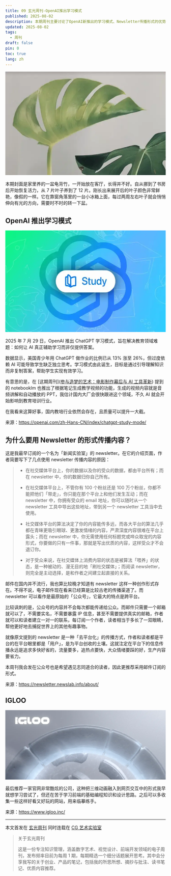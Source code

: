 ```yaml
---
title: 09 玄光周刊-OpenAI推出学习模式
published: 2025-08-02
description: 本期周刊主要讨论了OpenAI新推出的学习模式、Newsletter传播形式的优势，以及推荐了IGLOO公司的创意网站设计。
updated: 2025-08-02
tags:
  - 周刊
draft: false
pin: 0
toc: true
lang: zh
---
```


![](../_images/09%20玄光周刊-OpenAI推出学习模式-1754681868774.webp)

本期封面是家里养的一盆龟背竹，一开始放在客厅，长得并不好。自从挪到了书房后开始恢复活力，从 7 片叶子养到了 12 片。刚长出来展开后的叶子颜色非常鲜艳，像假的一样。它在靠窗角落里的一台小冰箱上面，每过两周左右叶子就会悄悄伸向有光的方向，需要时不时的转一下盆。

## OpenAI 推出学习模式

![](../_images/09%20玄光周刊-OpenAI推出学习模式-1754681884779.webp)

2025 年 7 月 29 日，OpenAI 推出 ChatGPT 学习模式，旨在解决教育领域难题：如何让 AI 真正辅助学习而非仅提供答案。

数据显示，美国青少年用 ChatGPT 做作业的比例已从 13% 涨至 26%，但过度依赖 AI 可能导致学生缺乏独立思考。学习模式由此诞生，目标是通过引导理解知识而非复制答案，帮助学生实现有效学习。

有意思的是，在 [这期周刊]([参与造梦的艺术：电影制作幕后与 AI 工具革新](https://cgartlab.com/05-the-art-of-dreammaking-behind-the-scenes-of-film-production-and-the-innovation-of-ai-tools/)) 提到的 notebooklm 也推出了根据笔记生成教学视频的功能，生成的视频内容就是音频讲解和自动播放的 PPT，我估计国内大厂会很快跟进这个领域，不久 AI 就会开始影响到教育培训行业。

在我看来这算好事，国内教培行业依然会存在，且质量可以提升一大截。

来源：https://openai.com/zh-Hans-CN/index/chatgpt-study-mode/

## 为什么要用 Newsletter 的形式传播内容？

这是我最早订阅的一个名为「新闻实验室」的 newsletter。在它的介绍页面，作者简要写下了几点使用 newsletter 传播内容的原因：

> - 在社交媒体平台上，你的数据以及你的受众的数据，都由平台所有；而在 newsletter 中，你的数据归你自己所有。
> 
> - 在社交媒体平台上，不管你有 100 个粉丝还是 100 万个粉丝，你都不能把他们「带走」，你只能在那个平台上和他们发生互动；而在 newsletter 中，你拥有受众的 email 地址，你可以随时从一个 newsletter 工具中导出这些地址，带到另一个 newsletter 工具当中去使用。
> 
> - 社交媒体平台的算法决定了你的内容能传多远，而各大平台的算法几乎都在青睐更吸引眼球、更激发情绪的内容，严肃深度内容很难在平台上露头；而在 newsletter 中，你无需使用任何标题党或哗众取宠的内容形式，你要做的只有一件事，那就是写出优质的内容，这样受众才不会退订你。
> 
> - 对于受众来说，在社交媒体上消费内容的状态是被算法「喂养」的状态，是一种被动的、漫无目的地「刷社交媒体」；而阅读 newsletter，则完全是主动选择，是和作者之间建立起直接的关系。

邮件在国内并不流行，我也算比较晚才知道有 newsletter 这样一种创作形式存在。不得不说，电子邮件现在看来已经算是比较古老的传播渠道了。而 newsletter 可以看作是最原始的「公众号」，它最大的特点是跨平台。

比较讽刺的是，公众号的内容并不会每次都能传递给公众。而邮件只需要一个邮箱就可以了，不需要实名，不需要暴露 IP 信息，甚至不需要提供真实的邮箱，作者就可以和读者建立一对一的联系，每订阅一个作者，读者相当于多长了一双眼睛，帮他更好地去捕捉世界上的其他有趣事物。

就像原文提到的 newsletter 是一种「去平台化」的传播方式，作者和读者都是平台的在平台眼里都是「用户」，是为平台创收的土壤。这就注定在平台下的信息传播永远是追求多快好省的，流量要多，追热点要快，大众情绪要踩的好，生产内容要省力。

本周刊我会发在公众号也是希望遇见志同道合的读者，因此更推荐采用邮件订阅的形式。

来源：https://newsletter.newslab.info/about/

## IGLOO

![](../_images/09%20玄光周刊-OpenAI推出学习模式-1754681899473.webp)

最后推荐一家官网非常酷炫的公司，这种把三维动画融入到网页交互中的形式我早就想学习尝试了，但还在苦于学习前端的基础编程知识和设计思路。之后可以多收集一些这样好看又好玩的网站，用来临摹练手。

来源：https://www.igloo.inc/

---

本文首发在 [玄光周刊](https://weekly.cgartlab.com) 同时连载在 [CG 艺术实验室](https://cgartlab.com)

> 关于玄光周刊
>
> 这是一份专注知识管理，涵盖数字艺术、视觉设计、前端开发领域的电子周刊，发布频率目前为每周 1 期，每期精选一个细分话题展开思考。其中会分享我写的关于创业、产品的笔记，包括我的所思所想、摘抄与批注、读书笔记、优质内容推荐。
